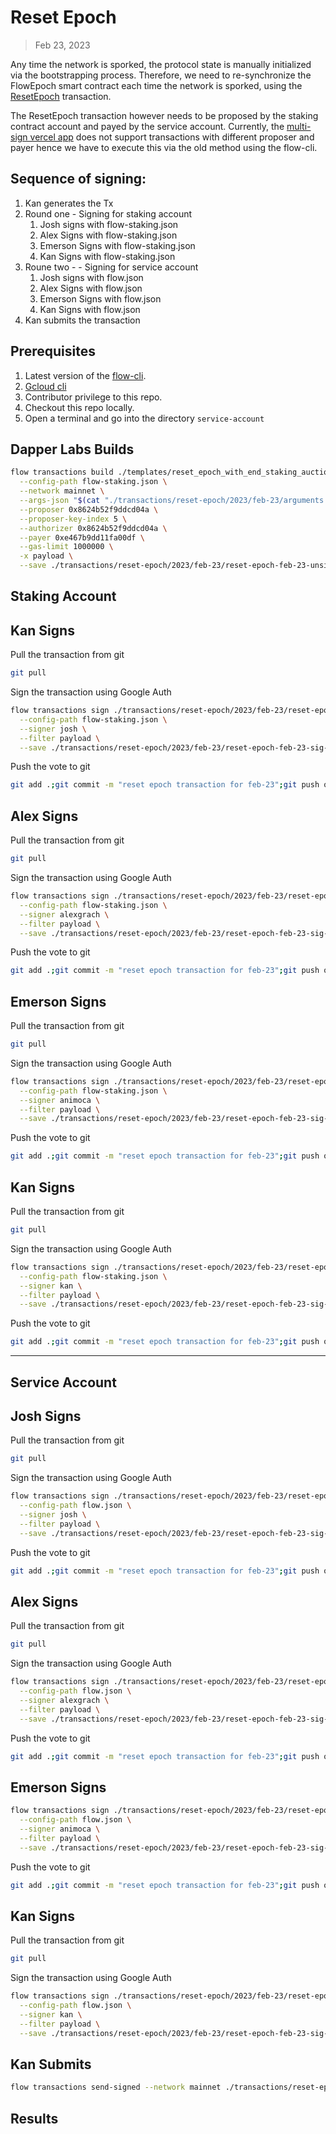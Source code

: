 # Reset Epoch

> Feb 23, 2023

Any time the network is sporked, the protocol state is manually initialized via the bootstrapping process.
Therefore, we need to re-synchronize the FlowEpoch smart contract each time the network is sporked, using the [ResetEpoch](../../../../templates/reset_epoch_with_end_staking_auction.cdc) transaction.

The ResetEpoch transaction however needs to be proposed by the staking contract account and payed by the service account.
Currently, the [multi-sign vercel app](https://flow-multisig-git-service-account-onflow.vercel.app/mainnet) does not support transactions with different proposer and payer hence we have to execute this via the old method using the flow-cli.

## Sequence of signing: 
1. Kan generates the Tx
2. Round one - Signing for staking account
   1. Josh signs with flow-staking.json
   2. Alex Signs with flow-staking.json
   3. Emerson Signs with flow-staking.json
   4. Kan Signs with flow-staking.json
3. Roune two - - Signing for service account
   1. Josh signs with flow.json
   2. Alex Signs with flow.json
   3. Emerson Signs with flow.json
   4. Kan Signs with flow.json
4. Kan submits the transaction

## Prerequisites
1. Latest version of the [flow-cli](https://developers.flow.com/tools/flow-cli).
2. [Gcloud cli](https://cloud.google.com/sdk/docs/install)
3. Contributor privilege to this repo.
4. Checkout this repo locally.
5. Open a terminal and go into the directory `service-account`

## Dapper Labs Builds

```sh
flow transactions build ./templates/reset_epoch_with_end_staking_auction.cdc \
  --config-path flow-staking.json \
  --network mainnet \
  --args-json "$(cat "./transactions/reset-epoch/2023/feb-23/arguments.json")" \
  --proposer 0x8624b52f9ddcd04a \
  --proposer-key-index 5 \
  --authorizer 0x8624b52f9ddcd04a \
  --payer 0xe467b9dd11fa00df \
  --gas-limit 1000000 \
  -x payload \
  --save ./transactions/reset-epoch/2023/feb-23/reset-epoch-feb-23-unsigned.rlp
```

## Staking Account

## Kan Signs

Pull the transaction from git
```sh
git pull
```

Sign the transaction using Google Auth
```sh
flow transactions sign ./transactions/reset-epoch/2023/feb-23/reset-epoch-feb-23-unsigned.rlp \
  --config-path flow-staking.json \
  --signer josh \
  --filter payload \
  --save ./transactions/reset-epoch/2023/feb-23/reset-epoch-feb-23-sig-1.rlp
```

Push the vote to git
```sh
git add .;git commit -m "reset epoch transaction for feb-23";git push origin main
```

## Alex Signs

Pull the transaction from git
```sh
git pull
```

Sign the transaction using Google Auth
```sh
flow transactions sign ./transactions/reset-epoch/2023/feb-23/reset-epoch-feb-23-sig-1.rlp \
  --config-path flow-staking.json \
  --signer alexgrach \
  --filter payload \
  --save ./transactions/reset-epoch/2023/feb-23/reset-epoch-feb-23-sig-2.rlp
```

Push the vote to git
```sh
git add .;git commit -m "reset epoch transaction for feb-23";git push origin main
```

## Emerson Signs

Pull the transaction from git
```sh
git pull
```

Sign the transaction using Google Auth
```sh
flow transactions sign ./transactions/reset-epoch/2023/feb-23/reset-epoch-feb-23-sig-2.rlp \
  --config-path flow-staking.json \
  --signer animoca \
  --filter payload \
  --save ./transactions/reset-epoch/2023/feb-23/reset-epoch-feb-23-sig-3.rlp
```

Push the vote to git
```sh
git add .;git commit -m "reset epoch transaction for feb-23";git push origin main
```

## Kan Signs

Pull the transaction from git
```sh
git pull
```

Sign the transaction using Google Auth
```sh
flow transactions sign ./transactions/reset-epoch/2023/feb-23/reset-epoch-feb-23-sig-3.rlp \
  --config-path flow-staking.json \
  --signer kan \
  --filter payload \
  --save ./transactions/reset-epoch/2023/feb-23/reset-epoch-feb-23-sig-4.rlp
```

Push the vote to git
```sh
git add .;git commit -m "reset epoch transaction for feb-23";git push origin main
```

---

## Service Account
## Josh Signs

Pull the transaction from git
```sh
git pull
```

Sign the transaction using Google Auth
```sh
flow transactions sign ./transactions/reset-epoch/2023/feb-23/reset-epoch-feb-23-sig-4.rlp \
  --config-path flow.json \
  --signer josh \
  --filter payload \
  --save ./transactions/reset-epoch/2023/feb-23/reset-epoch-feb-23-sig-5.rlp
```

Push the vote to git
```sh
git add .;git commit -m "reset epoch transaction for feb-23";git push origin main
```

## Alex Signs

Pull the transaction from git
```sh
git pull
```

Sign the transaction using Google Auth
```sh
flow transactions sign ./transactions/reset-epoch/2023/feb-23/reset-epoch-feb-23-sig-5.rlp \
  --config-path flow.json \
  --signer alexgrach \
  --filter payload \
  --save ./transactions/reset-epoch/2023/feb-23/reset-epoch-feb-23-sig-6.rlp
```


Push the vote to git
```sh
git add .;git commit -m "reset epoch transaction for feb-23";git push origin main
```

## Emerson Signs

```sh
flow transactions sign ./transactions/reset-epoch/2023/feb-23/reset-epoch-feb-23-sig-6.rlp \
  --config-path flow.json \
  --signer animoca \
  --filter payload \
  --save ./transactions/reset-epoch/2023/feb-23/reset-epoch-feb-23-sig-7.rlp
```

Push the vote to git
```sh
git add .;git commit -m "reset epoch transaction for feb-23";git push origin main
```

## Kan Signs

Pull the transaction from git
```sh
git pull
```

Sign the transaction using Google Auth
```sh
flow transactions sign ./transactions/reset-epoch/2023/feb-23/reset-epoch-feb-23-sig-7.rlp \
  --config-path flow.json \
  --signer kan \
  --filter payload \
  --save ./transactions/reset-epoch/2023/feb-23/reset-epoch-feb-23-sig-complete.rlp
```

## Kan Submits

```sh
flow transactions send-signed --network mainnet ./transactions/reset-epoch/2023/feb-23/reset-epoch-feb-23-sig-complete.rlp
```

## Results


